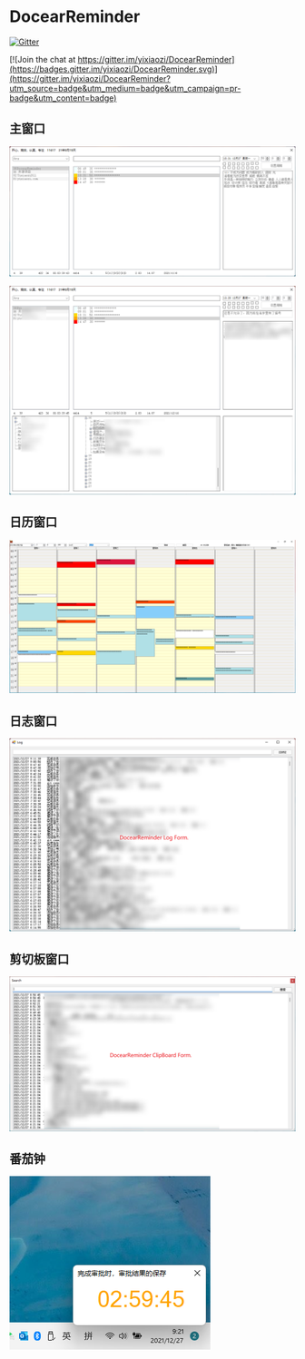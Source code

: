 # DocearReminder
[![Gitter](https://badges.gitter.im/yixiaozi/DocearReminder.svg)](https://gitter.im/yixiaozi/DocearReminder?utm_source=badge&utm_medium=badge&utm_campaign=pr-badge)

[![Join the chat at https://gitter.im/yixiaozi/DocearReminder](https://badges.gitter.im/yixiaozi/DocearReminder.svg)](https://gitter.im/yixiaozi/DocearReminder?utm_source=badge&utm_medium=badge&utm_campaign=pr-badge&utm_content=badge)

## 主窗口
![DocearReminderForm](Info/images/DocearReminderForm.png "")

![DocearReminderFormWithTree](Info/images/DocearReminderFormWithTree.png "")
## 日历窗口

![DocearReminderCalander](Info/images/DocearReminderCalander.png "")

## 日志窗口
![LogForm](Info/images/LogForm.png "")

## 剪切板窗口
![ClipboardForm](Info/images/ClipboardForm.png "")

## 番茄钟
![TomotoForm](Info/images/TomotoForm.png "")